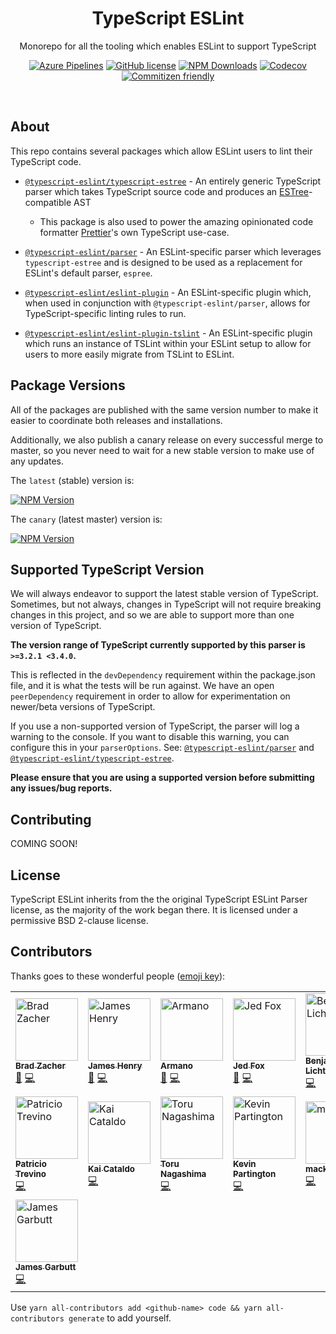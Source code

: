 <h1 align="center">TypeScript ESLint</h1>

<p align="center">Monorepo for all the tooling which enables ESLint to support TypeScript</p>

<p align="center">
    <a href="https://dev.azure.com/typescript-eslint/TypeScript%20ESLint/_build/latest?definitionId=1&branchName=master"><img src="https://img.shields.io/azure-devops/build/typescript-eslint/TypeScript%20ESLint/1/master.svg?label=%F0%9F%9A%80%20Azure%20Pipelines&style=flat-square" alt="Azure Pipelines"/></a>
    <a href="https://github.com/typescript-eslint/typescript-eslint/blob/master/LICENSE"><img src="https://img.shields.io/npm/l/typescript-estree.svg?style=flat-square" alt="GitHub license" /></a>
    <a href="https://www.npmjs.com/package/@typescript-eslint/typescript-estree"><img src="https://img.shields.io/npm/dm/@typescript-eslint/typescript-estree.svg?style=flat-square" alt="NPM Downloads" /></a>
    <a href="https://codecov.io/gh/typescript-eslint/typescript-eslint"><img alt="Codecov" src="https://img.shields.io/codecov/c/github/typescript-eslint/typescript-eslint.svg?style=flat-square"></a>
    <a href="http://commitizen.github.io/cz-cli/"><img src="https://img.shields.io/badge/commitizen-friendly-brightgreen.svg?style=flat-square" alt="Commitizen friendly" /></a>
</p>

<br>

## About

This repo contains several packages which allow ESLint users to lint their TypeScript code.

- [`@typescript-eslint/typescript-estree`](./packages/typescript-estree/) - An entirely generic TypeScript parser which takes TypeScript source code and produces an <a href="https://github.com/estree/estree">ESTree</a>-compatible AST</p>

  - This package is also used to power the amazing opinionated code formatter [Prettier](https://prettier.io)'s own TypeScript use-case.

- [`@typescript-eslint/parser`](./packages/parser/) - An ESLint-specific parser which leverages `typescript-estree` and is designed to be used as a replacement for ESLint's default parser, `espree`.

- [`@typescript-eslint/eslint-plugin`](./packages/eslint-plugin/) - An ESLint-specific plugin which, when used in conjunction with `@typescript-eslint/parser`, allows for TypeScript-specific linting rules to run.

- [`@typescript-eslint/eslint-plugin-tslint`](./packages/eslint-plugin-tslint) - An ESLint-specific plugin which runs an instance of TSLint within your ESLint setup to allow for users to more easily migrate from TSLint to ESLint.

## Package Versions

All of the packages are published with the same version number to make it easier to coordinate both releases and installations.

Additionally, we also publish a canary release on every successful merge to master, so you never need to wait for a new stable version to make use of any updates.

The `latest` (stable) version is:

<a href="https://www.npmjs.com/package/@typescript-eslint/parser"><img src="https://img.shields.io/npm/v/@typescript-eslint/parser/latest.svg?style=flat-square" alt="NPM Version" /></a>

The `canary` (latest master) version is:

<a href="https://www.npmjs.com/package/@typescript-eslint/parser"><img src="https://img.shields.io/npm/v/@typescript-eslint/parser/canary.svg?style=flat-square" alt="NPM Version" /></a>

## Supported TypeScript Version

We will always endeavor to support the latest stable version of TypeScript. Sometimes, but not always, changes in TypeScript will not require breaking changes in this project, and so we are able to support more than one version of TypeScript.

**The version range of TypeScript currently supported by this parser is `>=3.2.1 <3.4.0`.**

This is reflected in the `devDependency` requirement within the package.json file, and it is what the tests will be run against. We have an open `peerDependency` requirement in order to allow for experimentation on newer/beta versions of TypeScript.

If you use a non-supported version of TypeScript, the parser will log a warning to the console. If you want to disable this warning, you can configure this in your `parserOptions`. See: [`@typescript-eslint/parser`](./packages/parser/) and [`@typescript-eslint/typescript-estree`](./packages/typescript-estree/).

**Please ensure that you are using a supported version before submitting any issues/bug reports.**

## Contributing

COMING SOON!

## License

TypeScript ESLint inherits from the the original TypeScript ESLint Parser license, as the majority of the work began there. It is licensed under a permissive BSD 2-clause license.

## Contributors

Thanks goes to these wonderful people ([emoji key](https://github.com/all-contributors/all-contributors#emoji-key)):

<!-- ALL-CONTRIBUTORS-LIST:START - Do not remove or modify this section -->
<!-- prettier-ignore -->
<table cellspacing="0" cellpadding="1"><tr><td><a href="https://zacher.com.au"><img src="https://avatars1.githubusercontent.com/u/7462525?v=4" width="100px;" height="100px;" alt="Brad Zacher"/><br /><sub><b>Brad Zacher</b></sub></a><br /><a href="#maintenance-bradzacher" title="Maintenance">🚧</a> <a href="https://github.com/typescript-eslint/typescript-eslint/commits?author=bradzacher" title="Code">💻</a></td><td><a href="https://jameshenry.blog"><img src="https://avatars1.githubusercontent.com/u/900523?v=4" width="100px;" height="100px;" alt="James Henry"/><br /><sub><b>James Henry</b></sub></a><br /><a href="#maintenance-JamesHenry" title="Maintenance">🚧</a> <a href="https://github.com/typescript-eslint/typescript-eslint/commits?author=JamesHenry" title="Code">💻</a></td><td><a href="https://github.com/armano2"><img src="https://avatars1.githubusercontent.com/u/625469?v=4" width="100px;" height="100px;" alt="Armano"/><br /><sub><b>Armano</b></sub></a><br /><a href="#maintenance-armano2" title="Maintenance">🚧</a> <a href="https://github.com/typescript-eslint/typescript-eslint/commits?author=armano2" title="Code">💻</a></td><td><a href="https://j-f1.github.io"><img src="https://avatars2.githubusercontent.com/u/25517624?v=4" width="100px;" height="100px;" alt="Jed Fox"/><br /><sub><b>Jed Fox</b></sub></a><br /><a href="#maintenance-j-f1" title="Maintenance">🚧</a> <a href="https://github.com/typescript-eslint/typescript-eslint/commits?author=j-f1" title="Code">💻</a></td><td><a href="https://github.com/uniqueiniquity"><img src="https://avatars1.githubusercontent.com/u/9092011?v=4" width="100px;" height="100px;" alt="Benjamin Lichtman"/><br /><sub><b>Benjamin Lichtman</b></sub></a><br /><a href="https://github.com/typescript-eslint/typescript-eslint/commits?author=uniqueiniquity" title="Code">💻</a></td><td><a href="http://www.joshuakgoldberg.com"><img src="https://avatars1.githubusercontent.com/u/3335181?v=4" width="100px;" height="100px;" alt="Josh Goldberg"/><br /><sub><b>Josh Goldberg</b></sub></a><br /><a href="https://github.com/typescript-eslint/typescript-eslint/commits?author=JoshuaKGoldberg" title="Code">💻</a></td><td><a href="https://github.com/lukyth"><img src="https://avatars3.githubusercontent.com/u/7040242?v=4" width="100px;" height="100px;" alt="Kanitkorn Sujautra"/><br /><sub><b>Kanitkorn Sujautra</b></sub></a><br /><a href="https://github.com/typescript-eslint/typescript-eslint/commits?author=lukyth" title="Code">💻</a></td></tr><tr><td><a href="https://www.weirdpattern.com"><img src="https://avatars0.githubusercontent.com/u/19519411?v=4" width="100px;" height="100px;" alt="Patricio Trevino"/><br /><sub><b>Patricio Trevino</b></sub></a><br /><a href="https://github.com/typescript-eslint/typescript-eslint/commits?author=weirdpattern" title="Code">💻</a></td><td><a href="https://github.com/kaicataldo"><img src="https://avatars2.githubusercontent.com/u/7041728?v=4" width="100px;" height="100px;" alt="Kai Cataldo"/><br /><sub><b>Kai Cataldo</b></sub></a><br /><a href="https://github.com/typescript-eslint/typescript-eslint/commits?author=kaicataldo" title="Code">💻</a></td><td><a href="https://plus.google.com/u/0/+ToruNagashimax/"><img src="https://avatars2.githubusercontent.com/u/1937871?v=4" width="100px;" height="100px;" alt="Toru Nagashima"/><br /><sub><b>Toru Nagashima</b></sub></a><br /><a href="https://github.com/typescript-eslint/typescript-eslint/commits?author=mysticatea" title="Code">💻</a></td><td><a href="https://github.com/platinumazure"><img src="https://avatars0.githubusercontent.com/u/284282?v=4" width="100px;" height="100px;" alt="Kevin Partington"/><br /><sub><b>Kevin Partington</b></sub></a><br /><a href="https://github.com/typescript-eslint/typescript-eslint/commits?author=platinumazure" title="Code">💻</a></td><td><a href="https://mackie.world"><img src="https://avatars1.githubusercontent.com/u/2344137?v=4" width="100px;" height="100px;" alt="mackie"/><br /><sub><b>mackie</b></sub></a><br /><a href="https://github.com/typescript-eslint/typescript-eslint/commits?author=macklinu" title="Code">💻</a></td><td><a href="https://gplane.win"><img src="https://avatars1.githubusercontent.com/u/17216317?v=4" width="100px;" height="100px;" alt="Pig Fang"/><br /><sub><b>Pig Fang</b></sub></a><br /><a href="https://github.com/typescript-eslint/typescript-eslint/commits?author=g-plane" title="Code">💻</a></td><td><a href="https://twitter.com/ikatyang_"><img src="https://avatars1.githubusercontent.com/u/8341033?v=4" width="100px;" height="100px;" alt="Ika"/><br /><sub><b>Ika</b></sub></a><br /><a href="https://github.com/typescript-eslint/typescript-eslint/commits?author=ikatyang" title="Code">💻</a></td></tr><tr><td><a href="http://43081j.com/"><img src="https://avatars1.githubusercontent.com/u/5677153?v=4" width="100px;" height="100px;" alt="James Garbutt"/><br /><sub><b>James Garbutt</b></sub></a><br /><a href="https://github.com/typescript-eslint/typescript-eslint/commits?author=43081j" title="Code">💻</a></td></tr></table>
<!-- ALL-CONTRIBUTORS-LIST:END -->

Use `yarn all-contributors add <github-name> code && yarn all-contributors generate` to add yourself.
